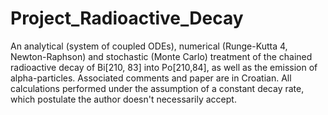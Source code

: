 # Project_Radioactive_Decay
An analytical (system of coupled ODEs), numerical (Runge-Kutta 4, Newton-Raphson) and stochastic (Monte Carlo) treatment of the chained radioactive decay of Bi[210, 83] into Po[210,84], as well as the emission of alpha-particles. Associated comments and paper are in Croatian. All calculations performed under the assumption of a constant decay rate, which postulate the author doesn't necessarily accept.
